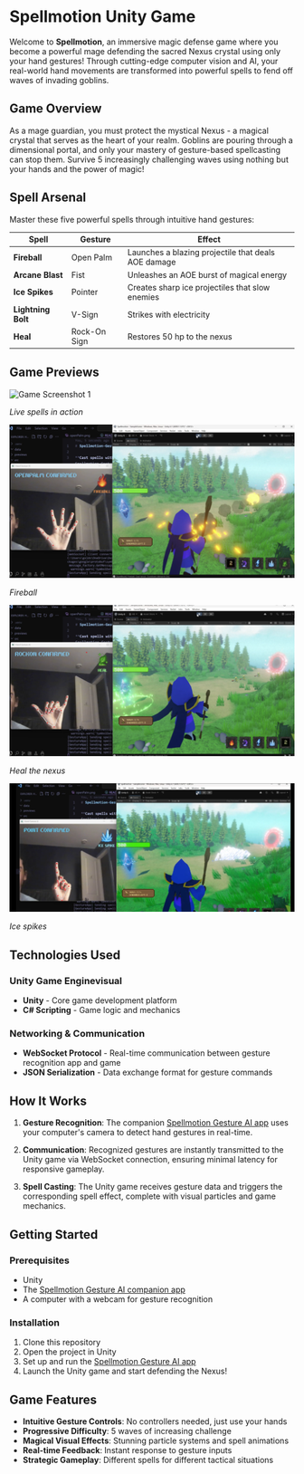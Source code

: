 # Spellmotion Unity Game

Welcome to **Spellmotion**, an immersive magic defense game where you become a powerful mage defending the sacred Nexus crystal using only your hand gestures! Through cutting-edge computer vision and AI, your real-world hand movements are transformed into powerful spells to fend off waves of invading goblins.

## Game Overview

As a mage guardian, you must protect the mystical Nexus - a magical crystal that serves as the heart of your realm. Goblins are pouring through a dimensional portal, and only your mastery of gesture-based spellcasting can stop them. Survive 5 increasingly challenging waves using nothing but your hands and the power of magic!

## Spell Arsenal

Master these five powerful spells through intuitive hand gestures:

| Spell | Gesture | Effect |
|-------|---------|--------|
| **Fireball** | Open Palm | Launches a blazing projectile that deals AOE damage |
| **Arcane Blast** | Fist | Unleashes an AOE burst of magical energy |
| **Ice Spikes** | Pointer | Creates sharp ice projectiles that slow enemies |
| **Lightning Bolt** | V-Sign | Strikes with electricity |
| **Heal** | Rock-On Sign | Restores 50 hp to the nexus |

## Game Previews

<!-- Add your game screenshots and GIFs here -->
![Game Screenshot 1](previews/combo.gif)

*Live spells in action*

![Game Screenshot 2](previews/fireball.png)

*Fireball*

![Gameplay GIF](previews/heal.png)

*Heal the nexus*

![Spell Effects](previews/icespikes.png)

*Ice spikes*

## Technologies Used

### Unity Game Enginevisual

- **Unity** - Core game development platform
- **C# Scripting** - Game logic and mechanics

### Networking & Communication

- **WebSocket Protocol** - Real-time communication between gesture recognition app and game
- **JSON Serialization** - Data exchange format for gesture commands

## How It Works

1. **Gesture Recognition**: The companion [Spellmotion Gesture AI app](https://github.com/ben4ali/Spellmotion-Gesture-ai) uses your computer's camera to detect hand gestures in real-time.

2. **Communication**: Recognized gestures are instantly transmitted to the Unity game via WebSocket connection, ensuring minimal latency for responsive gameplay.

3. **Spell Casting**: The Unity game receives gesture data and triggers the corresponding spell effect, complete with visual particles and game mechanics.


## Getting Started

### Prerequisites

- Unity
- The [Spellmotion Gesture AI companion app](https://github.com/ben4ali/Spellmotion-Gesture-ai)
- A computer with a webcam for gesture recognition

### Installation

1. Clone this repository
2. Open the project in Unity
3. Set up and run the [Spellmotion Gesture AI app](https://github.com/ben4ali/Spellmotion-Gesture-ai)
4. Launch the Unity game and start defending the Nexus!

## Game Features

- **Intuitive Gesture Controls**: No controllers needed, just use your hands
- **Progressive Difficulty**: 5 waves of increasing challenge
- **Magical Visual Effects**: Stunning particle systems and spell animations
- **Real-time Feedback**: Instant response to gesture inputs
- **Strategic Gameplay**: Different spells for different tactical situations

